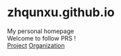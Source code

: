 # zhqunxu.github.io
My personal homepage
<br>
Welcome to follow PRS !
<br>
[Project](https://https://prsorg.github.io/)
[Organization](https://github.com/PRS-Organization)

